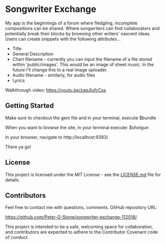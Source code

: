 # Songwriter Exchange

My app is the beginnings of a forum where fledgling, incomplete compositions can be shared. Where songwriters can find collaborators and potentially break their blocks by browsing other writers' nascent ideas. Users can create snippets with the following attributes...
* Title
* General Description
* Chart filename - currently you can input the filename of a file stored within 'public/images'. This would be an image of sheet music. In the future I'll change this to a real image uploader.
* Audio filename - similarly, for audio files
* Lyrics

Walkthrough video:
https://youtu.be/zaqJIufcCss

## Getting Started

Make sure to checkout the gem file and in your terminal, execute 
$bundle 

When you want to browse the site, in your terminal execute:
$shotgun

In your browser, navigate to http://localhost:9393/

There ya go!

## License

This project is licensed under the MIT License - see the [LICENSE.md](LICENSE.md) file for details.

## Contributors

Feel free to contact me with questions, comments. GitHub repository URL: 

https://github.com/Peter-G-Stone/songwriter-exchange-112018/ 

This project is intended to be a safe, welcoming space for collaboration, and contributors are expected to adhere to the Contributor Covenant code of conduct.